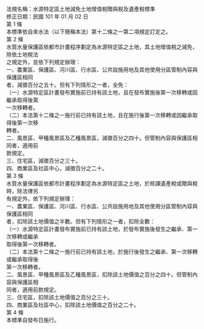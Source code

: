 法規名稱：水源特定區土地減免土地增值稅贈與稅及遺產稅標準  
修正日期：民國 101 年 01 月 02 日  
第 1 條  
本標準依自來水法（以下簡稱本法）第十二條之一第二項規定訂定之。  
第 2 條  
水質水量保護區依都市計畫程序劃定為水源特定區之土地，其土地增值稅之減免，除依土地稅法  
之規定外，並依下列規定辦理：  
一、農業區、保護區、河川區、行水區、公共設施用地及其他使用分區管制內容與保護區相同  
者，減徵百分之五十。但有下列情形之一者，全免：  
（一）水源特定區計畫發布實施前已持有該土地，且在發布實施後第一次移轉或因繼承取得後第  
一次移轉者。  
（二）本法第十二條之一施行前已持有該土地，且在施行後第一次移轉或因繼承取得後第一次移  
轉者。  
二、風景區、甲種風景區及乙種風景區，減徵百分之四十。但管制內容與保護區相同者，適用前  
款規定。  
三、住宅區，減徵百分之三十。  
四、商業區及社區中心，減徵百分之二十。  
第 3 條  
水質水量保護區依都市計畫程序劃定為水源特定區之土地，於核課遺產稅或贈與稅時，除法律另  
有規定外，依下列規定辦理：  
一、農業區、保護區、河川區、行水區、公共設施用地及其他使用分區管制內容與保護區相同  
者，扣除該土地價值之半數。但有下列情形之一者，扣除全數：  
（一）水源特定區計畫發布實施前已持有該土地，於發布實施後發生之繼承、第一次移轉或繼承  
取得後第一次移轉者。  
（二）本法第十二條之一施行前已持有該土地，於施行後發生之繼承、第一次移轉或繼承取得後  
第一次移轉者。  
二、風景區、甲種風景區及乙種風景區，扣除該土地價值之百分之四十。但管制內容與保護區相  
同者，適用前款規定。  
三、住宅區，扣除該土地價值之百分之三十。  
四、商業區及社區中心，扣除該土地價值之百分之二十。  
第 4 條  
本標準自發布日施行。  


